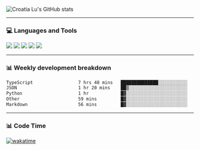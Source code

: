 ![Croatia Lu's GitHub stats](https://github-readme-stats.vercel.app/api?username=croatialu&show_icons=true&theme=transparent)

<hr>

### 💻 Languages and Tools

<code><a href="https://nodejs.org/en"><img src="https://api.iconify.design/skill-icons:nodejs-light.svg" /></a></code>
<code><a href="https://www.typescriptlang.org/"><img src="https://api.iconify.design/logos:typescript-icon.svg" /></a></code>
<code><a href="https://react.dev"><img src="https://api.iconify.design/logos:react.svg" /></a></code>
<code><a href="https://github.com/vuejs/core"><img src="https://api.iconify.design/logos:vue.svg" /></a></code> 
<code><a href="https://www.docker.com/"><img src="https://api.iconify.design/logos:docker-icon.svg" /></a></code> 

<hr>

### 📊 Weekly development breakdown

<!--START_SECTION:waka-->

```txt
TypeScript                 7 hrs 48 mins   ██████████████░░░░░░░░░░░   55.63 %
JSON                       1 hr 20 mins    ██▒░░░░░░░░░░░░░░░░░░░░░░   09.56 %
Python                     1 hr            █▓░░░░░░░░░░░░░░░░░░░░░░░   07.22 %
Other                      59 mins         █▓░░░░░░░░░░░░░░░░░░░░░░░   07.01 %
Markdown                   56 mins         █▓░░░░░░░░░░░░░░░░░░░░░░░   06.68 %
```

<!--END_SECTION:waka-->

<hr>

### 📊 Code Time

[![wakatime](https://wakatime.com/badge/user/385c169e-5cb1-4640-b485-74e2af473e5d.svg)](https://wakatime.com/@croatialu)
